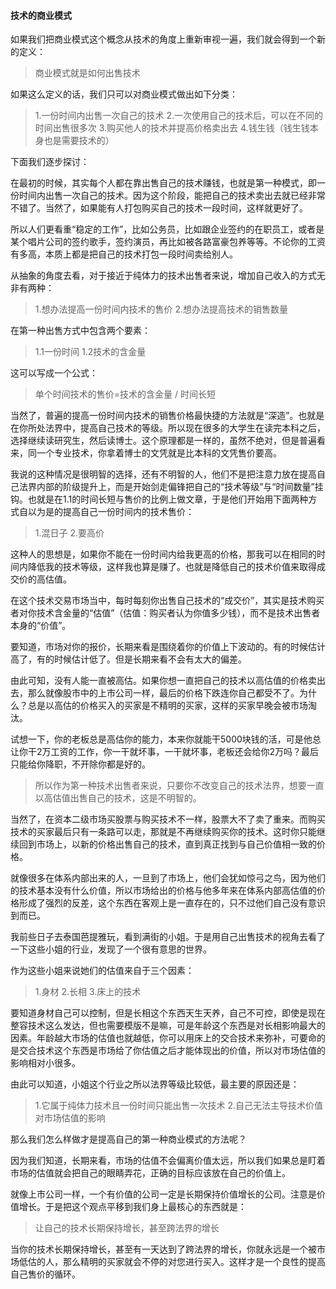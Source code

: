 #### 技术的商业模式

如果我们把商业模式这个概念从技术的角度上重新审视一遍，我们就会得到一个新的定义：

>商业模式就是如何出售技术

如果这么定义的话，我们只可以对商业模式做出如下分类：

>1.一份时间内出售一次自己的技术
>2.一次使用自己的技术后，可以在不同的时间出售很多次
>3.购买他人的技术并提高价格卖出去
>4.钱生钱（钱生钱本身也是需要技术的）

下面我们逐步探讨：

在最初的时候，其实每个人都在靠出售自己的技术赚钱，也就是第一种模式，即一份时间内出售一次自己的技术。因为这个阶段，能把自己的技术卖出去就已经非常不错了。当然了，如果能有人打包购买自己的技术一段时间，这样就更好了。

所以人们更看重“稳定的工作”，比如公务员，比如跟企业签约的在职员工，或者是某个唱片公司的签约歌手，签约演员，再比如被各路富豪包养等等。不论你的工资有多高，本质上都是把自己的技术打包一段时间卖给别人。

从抽象的角度去看，对于接近于纯体力的技术出售者来说，增加自己收入的方式无非有两种：
>1.想办法提高一份时间内技术的售价
>2.想办法提高技术的销售数量

在第一种出售方式中包含两个要素：
>1.1一份时间
>1.2技术的含金量

这可以写成一个公式：
>单个时间技术的售价=技术的含金量 / 时间长短

当然了，普遍的提高一份时间内技术的销售价格最快捷的方法就是“深造”。也就是在你所处法界中，提高自己技术的等级。所以现在很多的大学生在读完本科之后，选择继续读研究生，然后读博士。这个原理都是一样的，虽然不绝对，但是普遍看来，同一个专业技术，你拿着博士的文凭就是比本科的文凭售价要高。

我说的这种情况是很明智的选择，还有不明智的人，他们不是把注意力放在提高自己法界内部的阶级提升上，而是开始剑走偏锋把自己的“技术等级”与“时间数量”挂钩。也就是在1.1的时间长短与售价的比例上做文章，于是他们开始用下面两种方式自以为是的提高自己一份时间内的技术售价：

>1.混日子
>2.要高价

这种人的思想是，如果你不能在一份时间内给我更高的价格，那我可以在相同的时间内降低我的技术等级，这样我也算是赚了。也就是降低自己的技术价值来取得成交价的高估值。

在这个技术交易市场当中，每时每刻你出售自己技术的“成交价”，其实是技术购买者对你技术含金量的“估值”（估值：购买者认为你值多少钱），而不是技术出售者本身的“价值”。

要知道，市场对你的报价，长期来看是围绕着你的价值上下波动的。有的时候估计高了，有的时候估计低了。但是长期来看不会有太大的偏差。

由此可知，没有人能一直被高估。如果你想一直把自己的技术以高估值的价格卖出去，那么就像股市中的上市公司一样，最后的价格下跌连你自己都受不了。为什么？总是以高估的价格买入的买家是不精明的买家，这样的买家早晚会被市场淘汰。

试想一下，你的老板总是高估你的能力，本来你就能干5000块钱的活，可是他总让你干2万工资的工作，你一干就坏事，一干就坏事，老板还会给你2万吗？最后只能给你降职，不开除你都是好的。

>所以作为第一种技术出售者来说，只要你不改变自己的技术法界，想要一直以高估值出售自己的技术，这是不明智的。

当然了，在资本二级市场买股票与购买技术不一样，股票大不了卖了重来。而购买技术的买家最后只有一条路可以走，那就是不再继续购买你的技术。这时你只能继续回到市场上，以新的价格出售自己的技术，直到真正找到与自己价值相一致的价格。

就像很多在体系内部出来的人，一旦到了市场上，他们会犹如惊弓之鸟，因为他们的技术基本没有什么价值，所以市场给出的价格与他多年来在体系内部高估值的价格形成了强烈的反差，这个东西在客观上是一直存在的，只不过他们自己没有意识到而已。

我前些日子去泰国芭提雅玩，看到满街的小姐。于是用自己出售技术的视角去看了一下这些小姐的行业，发现了一个很有意思的世界。

作为这些小姐来说她们的估值来自于三个因素：
>1.身材
>2.长相
>3.床上的技术

要知道身材自己可以控制，但是长相这个东西天生天养，自己不可控，即使是现在整容技术这么发达，但也需要模版不是嘛，可是年龄这个东西是对长相影响最大的因素。年龄越大市场的估值也就越低，你可以用床上的交合技术来弥补，可要命的是交合技术这个东西是市场给了你估值之后才能体现出的价值，所以对市场估值的影响相对小很多。

由此可以知道，小姐这个行业之所以法界等级比较低，最主要的原因还是：
>1.它属于纯体力技术且一份时间只能出售一次技术
>2.自己无法主导技术价值对市场估值的影响

那么我们怎么样做才是提高自己的第一种商业模式的方法呢？

因为我们知道，长期来看，市场的估值不会偏离价值太远，所以我们如果总是盯着市场的估值就会把自己的眼睛弄花，正确的目标应该放在自己的价值上。

就像上市公司一样，一个有价值的公司一定是长期保持价值增长的公司。注意是价值增长。于是把这个观点平移到我们身上最核心的东西就是：
>让自己的技术长期保持增长，甚至跨法界的增长

当你的技术长期保持增长，甚至有一天达到了跨法界的增长，你就永远是一个被市场低估的人，那么精明的买家就会不停的对您进行买入。这样才是一个良性的提高自己售价的循环。

